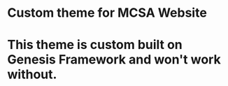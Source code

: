 # Custom theme for MCSA Website

# This theme is custom built on Genesis Framework and won't work without. 


